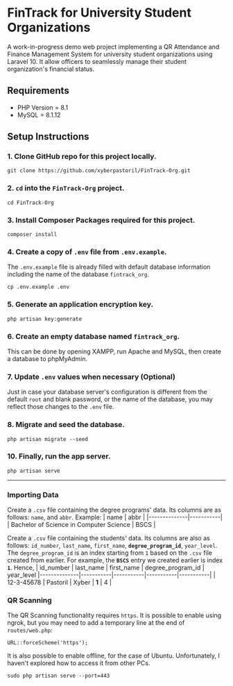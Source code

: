 # FinTrack for University Student Organizations

A work-in-progress demo web project implementing a QR Attendance and Finance Management System for university student organizations using Laravel 10. It allow officers to seamlessly manage their student organization's financial status.

## Requirements
- PHP Version = 8.1
- MySQL = 8.1.12

## Setup Instructions
### 1. Clone GitHub repo for this project locally.
```
git clone https://github.com/xyberpastoril/FinTrack-Org.git
```

### 2. `cd` into the `FinTrack-Org` project.
```
cd FinTrack-Org
```

### 3. Install Composer Packages required for this project.
```
composer install
```

### 4. Create a copy of `.env` file from `.env.example`. 
The `.env.example` file is already filled with default database information including the name of the database `fintrack_org`.
```
cp .env.example .env
```

### 5. Generate an application encryption key.
```
php artisan key:generate
```

### 6. Create an empty database named `fintrack_org`.
This can be done by opening XAMPP, run Apache and MySQL, then create a database to phpMyAdmin.

### 7. Update `.env` values when necessary (Optional)
Just in case your database server's configuration is different from the default `root` and blank password, or the name of the database, you may reflect those changes to the `.env` file.

### 8. Migrate and seed the database.
```
php artisan migrate --seed
```

### 10. Finally, run the app server.
```
php artisan serve
```
---

### Importing Data

Create a `.csv` file containing the degree programs' data. Its columns are as follows: `name`, and `abbr`.
Example:
| name         | abbr     |
|--------------|-----------|
| Bachelor of Science in Computer Science | BSCS     |

Create a `.csv` file containing the students' data. Its columns are also as follows: `id_number`, `last_name`, `first_name`, **`degree_program_id`**, `year_level`. The `degree_program_id` is an index starting from `1` based on the `.csv` file created from earlier.
For example, the **`BSCS`** entry we created earlier is index **`1`**. Hence,
| id_number       | last_name     | first_name       | degree_program_id      | year_level
|--------------|-----------|-----------|-----------|-----------|
| 12-3-45678 | Pastoril     | Xyber | **1** | 4 |

### QR Scanning
The QR Scanning functionality requires `https`. It is possible to enable using ngrok, but you may need to add a temporary line at the end of `routes/web.php`:
```
URL::forceScheme('https');
```

It is also possible to enable offline, for the case of Ubuntu. Unfortunately, I haven't explored how to access it from other PCs.
```
sudo php artisan serve --port=443
```
